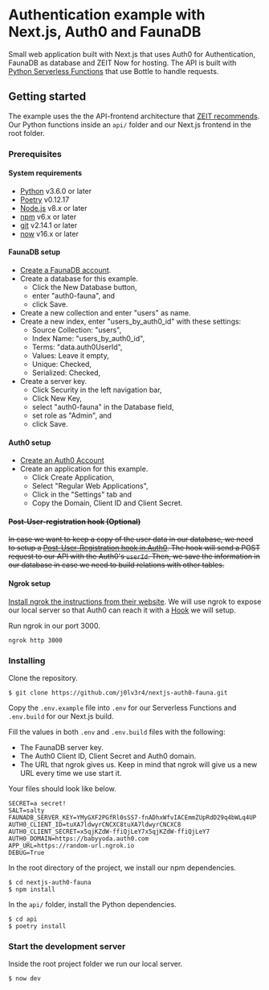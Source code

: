 # Authentication example with Next.js, Auth0 and FaunaDB

Small web application built with Next.js that uses Auth0 for Authentication, FaunaDB as database and ZEIT Now for hosting. The API is built with [Python Serverless Functions](https://zeit.co/docs/runtimes#official-runtimes/python) that use Bottle to handle requests.

## Getting started

The example uses the the API-frontend architecture that [ZEIT recommends](https://github.com/zeit/now-examples/tree/master/gatsby-functions). Our Python functions inside an `api/` folder and our Next.js frontend in the root folder.

### Prerequisites

#### System requirements

- [Python](https://www.python.org) v3.6.0 or later
- [Poetry](https://python-poetry.org/) v0.12.17
- [Node.js](https://nodejs.org/) v8.x or later
- [npm](https://www.npmjs.com/) v6.x or later
- [git](https://git-scm.com/) v2.14.1 or later
- [now](https://github.com/zeit/now) v16.x or later

#### FaunaDB setup

- [Create a FaunaDB account](https://dashboard.fauna.com).
- Create a database for this example.
  - Click the New Database button,
  - enter "auth0-fauna", and
  - click Save.
- Create a new collection and enter "users" as name.
- Create a new index, enter "users_by_auth0_id" with these settings:
  - Source Collection: "users",
  - Index Name: "users_by_auth0_id",
  - Terms: "data.auth0UserId",
  - Values: Leave it empty,
  - Unique: Checked,
  - Serialized: Checked,
- Create a server key.
  - Click Security in the left navigation bar,
  - Click New Key,
  - select "auth0-fauna" in the Database field,
  - set role as "Admin", and
  - click Save.

#### Auth0 setup

- [Create an Auth0 Account](https://auth0.com/)
- Create an application for this example.
  - Click Create Application,
  - Select "Regular Web Applications",
  - Click in the "Settings" tab and
  - Copy the Domain, Client ID and Client Secret.

#### ~~Post-User-registration hook (Optional)~~

~~In case we want to keep a copy of the user data in our database, we need to setup a [Post-User-Registration hook in Auth0](https://auth0.com/docs/hooks/guides/use-the-post-user-registration-extensibility-point). The hook will send a POST request to our API with the Auth0's `userId`. Then, we save the information in our database in case we need to build relations with other tables.~~

#### Ngrok setup

[Install ngrok the instructions from their website](https://ngrok.com/product). We will use ngrok to expose our local server so that Auth0 can reach it with a [Hook](https://auth0.com/docs/hooks) we will setup.

Run ngrok in our port 3000.

```
ngrok http 3000
```

### Installing

Clone the repository.

```
$ git clone https://github.com/j0lv3r4/nextjs-auth0-fauna.git
```

Copy the `.env.example` file into `.env` for our Serverless Functions and `.env.build` for our Next.js build.

Fill the values in both `.env` and `.env.build` files with the following:

- The FaunaDB server key.
- The Auth0 Client ID, Client Secret and Auth0 domain.
- The URL that ngrok gives us. Keep in mind that ngrok will give us a new URL every time we use start it.

Your files should look like below.

```
SECRET=a secret!
SALT=salty
FAUNADB_SERVER_KEY=YMyGXF2PGfRl0sSS7-fnADhxWfvIACEmmZUpRdD29q4bWLq4UP
AUTH0_CLIENT_ID=tuXA7ldwyrCNCXC8tuXA7ldwyrCNCXC8
AUTH0_CLIENT_SECRET=x5qjKZdW-ffiQjLeY7x5qjKZdW-ffiQjLeY7
AUTH0_DOMAIN=https://babyyoda.auth0.com
APP_URL=https://random-url.ngrok.io
DEBUG=True
```

In the root directory of the project, we install our npm dependencies.

```
$ cd nextjs-auth0-fauna
$ npm install
```

In the `api/` folder, install the Python dependencies.

```
$ cd api
$ poetry install
```

### Start the development server

Inside the root project folder we run our local server.

```
$ now dev
```
